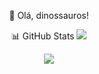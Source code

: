 <div align="center">

🦕 Olá, dinossauros!

📊 GitHub Stats 
![](https://github-readme-stats.vercel.app/api?username=gabsbarbosam&theme=radical&hide_border=false&include_all_commits=false&count_private=false)<br/>

![](https://github-readme-stats.vercel.app/api/top-langs/?username=gabsbarbosam&theme=radical&hide_border=false&include_all_commits=false&count_private=false&layout=compact)

</div>
